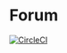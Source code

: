 Forum
==================================

[![CircleCI](https://circleci.com/gh/gustavfors/ramverk1-project.svg?style=svg)](https://circleci.com/gh/gustavfors/ramverk1-project)